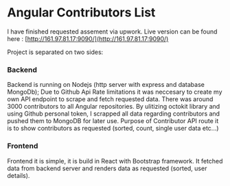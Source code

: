 # Angular Contributors List #

I have finished requested assement via upwork.
Live version can be found here : [http://161.97.81.17:9090/](http://161.97.81.17:9090/)

Project is separated on two sides:

### Backend ###

Backend is running on Nodejs (http server with express and database MongoDb);
Due to Github Api Rate limitations it was neccesary to create my own API endpoint to scrape and fetch requested data.
There was around 3000 contributors to all Angular repositories.
By ulitizing octokit library and using Github personal token, I scrapped all data regarding contributors and pushed them to MongoDB for later use.
Purpose of Contributor API route it is to show contributors as requested (sorted, count, single user data etc...)


### Frontend ###

Frontend it is simple, it is build in React with Bootstrap framework.
It fetched data from backend server and renders data as requested (sorted, user details).
